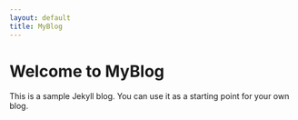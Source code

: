 ```yaml
---
layout: default
title: MyBlog
---
```


# Welcome to MyBlog

This is a sample Jekyll blog. You can use it as a starting point for your own blog.